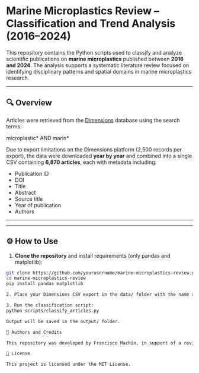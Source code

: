 # Marine Microplastics Review – Classification and Trend Analysis (2016–2024)

This repository contains the Python scripts used to classify and analyze scientific publications on **marine microplastics** published between **2016 and 2024**. The analysis supports a systematic literature review focused on identifying disciplinary patterns and spatial domains in marine microplastics research.

---

## 🔍 Overview

Articles were retrieved from the [Dimensions](https://www.dimensions.ai/) database using the search terms:

microplastic* AND marin*


Due to export limitations on the Dimensions platform (2,500 records per export), the data were downloaded **year by year** and combined into a single CSV containing **6,870 articles**, each with metadata including:

- Publication ID  
- DOI  
- Title  
- Abstract  
- Source title  
- Year of publication  
- Authors  

---


---

## ⚙️ How to Use

1. **Clone the repository** and install requirements (only pandas and matplotlib):

```bash
git clone https://github.com/yourusername/marine-microplastics-review.git
cd marine-microplastics-review
pip install pandas matplotlib

2. Place your Dimensions CSV export in the data/ folder with the name all_articles_2016_2024.csv.

3. Run the classification script:
python scripts/classify_articles.py

Output will be saved in the output/ folder.

👥 Authors and Credits

This repository was developed by Francisco Machín, in support of a review article on marine microplastics research.

📄 License

This project is licensed under the MIT License.

